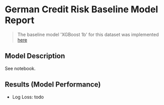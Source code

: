 # German Credit Risk Baseline Model Report

> The baseline model 'XGBoost 1b' for this dataset was implemented [here](https://www.kaggle.com/code/hendraherviawan/predicting-german-credit-default)

## Model Description
See notebook.


## Results (Model Performance)
* Log Loss: todo